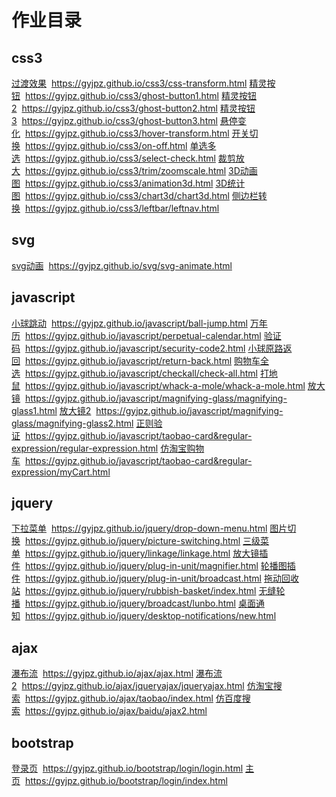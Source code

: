 # 作业目录
## css3

[过渡效果](https://gyjpz.github.io/css3/css-transform.html)&nbsp;&nbsp;https://gyjpz.github.io/css3/css-transform.html
[精灵按钮](https://gyjpz.github.io/css3/ghost-button1.html)&nbsp;&nbsp;https://gyjpz.github.io/css3/ghost-button1.html
[精灵按钮2](https://gyjpz.github.io/css3/ghost-button2.html)&nbsp;&nbsp;https://gyjpz.github.io/css3/ghost-button2.html
[精灵按钮3](https://gyjpz.github.io/css3/ghost-button3.html)&nbsp;&nbsp;https://gyjpz.github.io/css3/ghost-button3.html
[悬停变化](https://gyjpz.github.io/css3/hover-transform.html)&nbsp;&nbsp;https://gyjpz.github.io/css3/hover-transform.html
[开关切换](https://gyjpz.github.io/css3/on-off.html)&nbsp;&nbsp;https://gyjpz.github.io/css3/on-off.html
[单选多选](https://gyjpz.github.io/css3/select-check.html)&nbsp;&nbsp;https://gyjpz.github.io/css3/select-check.html
[裁剪放大](https://gyjpz.github.io/css3/trim/zoomscale.html)&nbsp;&nbsp;https://gyjpz.github.io/css3/trim/zoomscale.html
[3D动画图](https://gyjpz.github.io/css3/animation3d.html)&nbsp;&nbsp;https://gyjpz.github.io/css3/animation3d.html
[3D统计图](https://gyjpz.github.io/css3/chart3d/chart3d.html)&nbsp;&nbsp;https://gyjpz.github.io/css3/chart3d/chart3d.html
[侧边栏转换](https://gyjpz.github.io/css3/leftbar/leftnav.html)&nbsp;&nbsp;https://gyjpz.github.io/css3/leftbar/leftnav.html

## svg

[svg动画](https://gyjpz.github.io/svg/svg-animate.html)&nbsp;&nbsp;https://gyjpz.github.io/svg/svg-animate.html

## javascript

[小球跳动](https://gyjpz.github.io/javascript/ball-jump.html)&nbsp;&nbsp;https://gyjpz.github.io/javascript/ball-jump.html
[万年历](https://gyjpz.github.io/javascript/perpetual-calendar.html)&nbsp;&nbsp;https://gyjpz.github.io/javascript/perpetual-calendar.html
[验证码](https://gyjpz.github.io/javascript/security-code2.html)&nbsp;&nbsp;https://gyjpz.github.io/javascript/security-code2.html
[小球原路返回](https://gyjpz.github.io/javascript/return-back.html)&nbsp;&nbsp;https://gyjpz.github.io/javascript/return-back.html
[购物车全选](https://gyjpz.github.io/javascript/checkall/check-all.html)&nbsp;&nbsp;https://gyjpz.github.io/javascript/checkall/check-all.html
[打地鼠](https://gyjpz.github.io/javascript/whack-a-mole/whack-a-mole.html)&nbsp;&nbsp;https://gyjpz.github.io/javascript/whack-a-mole/whack-a-mole.html
[放大镜](https://gyjpz.github.io/javascript/magnifying-glass/magnifying-glass1.html)&nbsp;&nbsp;https://gyjpz.github.io/javascript/magnifying-glass/magnifying-glass1.html
[放大镜2](https://gyjpz.github.io/javascript/magnifying-glass/magnifying-glass2.html)&nbsp;&nbsp;https://gyjpz.github.io/javascript/magnifying-glass/magnifying-glass2.html
[正则验证](https://gyjpz.github.io/javascript/taobao-card&regular-expression/regular-expression.html)&nbsp;&nbsp;https://gyjpz.github.io/javascript/taobao-card&regular-expression/regular-expression.html
[仿淘宝购物车](https://gyjpz.github.io/javascript/taobao-card&regular-expression/myCart.html)&nbsp;&nbsp;https://gyjpz.github.io/javascript/taobao-card&regular-expression/myCart.html

## jquery

[下拉菜单](https://gyjpz.github.io/jquery/drop-down-menu.html)&nbsp;&nbsp;https://gyjpz.github.io/jquery/drop-down-menu.html
[图片切换](https://gyjpz.github.io/jquery/picture-switching.html)&nbsp;&nbsp;https://gyjpz.github.io/jquery/picture-switching.html
[三级菜单](https://gyjpz.github.io/jquery/linkage/linkage.html)&nbsp;&nbsp;https://gyjpz.github.io/jquery/linkage/linkage.html
[放大镜插件](https://gyjpz.github.io/jquery/plug-in-unit/magnifier.html)&nbsp;&nbsp;https://gyjpz.github.io/jquery/plug-in-unit/magnifier.html
[轮播图插件](https://gyjpz.github.io/jquery/plug-in-unit/broadcast.html)&nbsp;&nbsp;https://gyjpz.github.io/jquery/plug-in-unit/broadcast.html
[拖动回收站](https://gyjpz.github.io/jquery/rubbish-basket/index.html)&nbsp;&nbsp;https://gyjpz.github.io/jquery/rubbish-basket/index.html
[无缝轮播](https://gyjpz.github.io/jquery/broadcast/lunbo.html)&nbsp;&nbsp;https://gyjpz.github.io/jquery/broadcast/lunbo.html
[桌面通知](https://gyjpz.github.io/jquery/desktop-notifications/new.html)&nbsp;&nbsp;https://gyjpz.github.io/jquery/desktop-notifications/new.html

## ajax

[瀑布流](https://gyjpz.github.io/ajax/ajax.html)&nbsp;&nbsp;https://gyjpz.github.io/ajax/ajax.html
[瀑布流2](https://gyjpz.github.io/ajax/jqueryajax/jqueryajax.html)&nbsp;&nbsp;https://gyjpz.github.io/ajax/jqueryajax/jqueryajax.html
[仿淘宝搜索](https://gyjpz.github.io/ajax/taobao/index.html)&nbsp;&nbsp;https://gyjpz.github.io/ajax/taobao/index.html
[仿百度搜索](https://gyjpz.github.io/ajax/baidu/ajax2.html)&nbsp;&nbsp;https://gyjpz.github.io/ajax/baidu/ajax2.html

## bootstrap

[登录页](https://gyjpz.github.io/bootstrap/login/login.html)&nbsp;&nbsp;https://gyjpz.github.io/bootstrap/login/login.html
[主页](https://gyjpz.github.io/bootstrap/login/index.html)&nbsp;&nbsp;https://gyjpz.github.io/bootstrap/login/index.html
